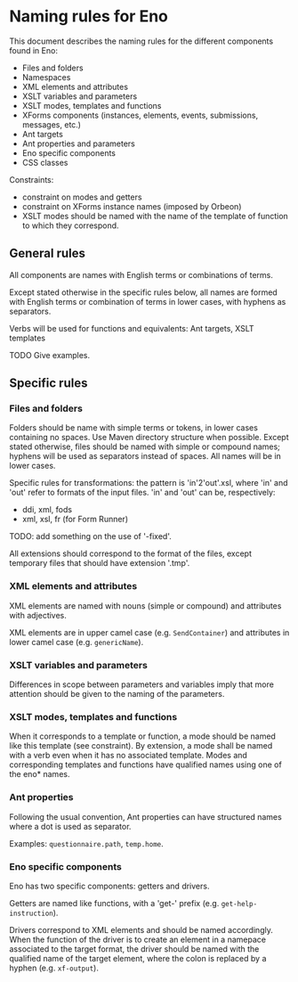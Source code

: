 # Naming rules for Eno

This document describes the naming rules for the different components found in Eno:
* Files and folders
* Namespaces
* XML elements and attributes
* XSLT variables and parameters
* XSLT modes, templates and functions
* XForms components (instances, elements, events, submissions, messages, etc.)
* Ant targets
* Ant properties and parameters
* Eno specific components
* CSS classes

Constraints:
* constraint on modes and getters
* constraint on XForms instance names (imposed by Orbeon)
* XSLT modes should be named with the name of the template of function to which they correspond.

## General rules

All components are names with English terms or combinations of terms.

Except stated otherwise in the specific rules below, all names are formed with English terms or combination of terms in lower cases, with hyphens as separators.

Verbs will be used for functions and equivalents: Ant targets, XSLT templates

TODO Give examples.

## Specific rules

### Files and folders

Folders should be name with simple terms or tokens, in lower cases containing no spaces. Use Maven directory structure when possible.
Except stated otherwise, files should be named with simple or compound names; hyphens will be used as separators instead of spaces. All names will be in lower cases.

Specific rules for transformations: the pattern is 'in'2'out'.xsl, where 'in' and 'out' refer to formats of the input files. 'in' and 'out' can be, respectively:
* ddi, xml, fods
* xml, xsl, fr (for Form Runner)

TODO: add something on the use of '-fixed'.

All extensions should correspond to the format of the files, except temporary files that should have extension '.tmp'.

### XML elements and attributes

XML elements are named with nouns (simple or compound) and attributes with adjectives.

XML elements are in upper camel case (e.g. `SendContainer`) and attributes in lower camel case (e.g. `genericName`).

###  XSLT variables and parameters

Differences in scope between parameters and variables imply that more attention should be given to the naming of the parameters.

### XSLT modes, templates and functions

When it corresponds to a template or function, a mode should be named like this template (see constraint). By extension, a mode shall be named with a verb even when it has no associated template. Modes and corresponding templates and functions have qualified names using one of the eno* names.

### Ant properties

Following the usual convention, Ant properties can have structured names where a dot is used as separator.

Examples: `questionnaire.path`, `temp.home`.

### Eno specific components

Eno has two specific components: getters and drivers.

Getters are named like functions, with a 'get-' prefix (e.g. `get-help-instruction`).

Drivers correspond to XML elements and should be named accordingly. When the function of the driver is to create an element in a namepace associated to the target format, the driver should be named with the qualified name of the target element, where the colon is replaced by a hyphen (e.g. `xf-output`).
